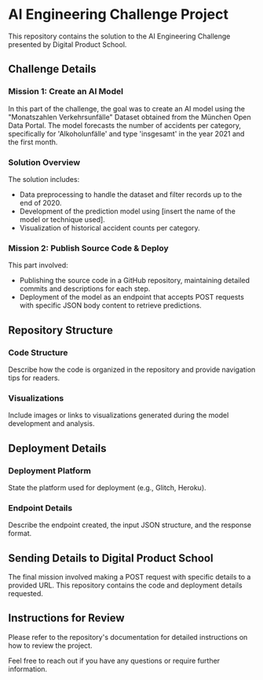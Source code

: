 # AI Engineering Challenge Project

This repository contains the solution to the AI Engineering Challenge presented by Digital Product School.

## Challenge Details

### Mission 1: Create an AI Model

In this part of the challenge, the goal was to create an AI model using the "Monatszahlen Verkehrsunfälle" Dataset obtained from the München Open Data Portal. The model forecasts the number of accidents per category, specifically for 'Alkoholunfälle' and type 'insgesamt' in the year 2021 and the first month.

### Solution Overview

The solution includes:
- Data preprocessing to handle the dataset and filter records up to the end of 2020.
- Development of the prediction model using [insert the name of the model or technique used].
- Visualization of historical accident counts per category.

### Mission 2: Publish Source Code & Deploy

This part involved:
- Publishing the source code in a GitHub repository, maintaining detailed commits and descriptions for each step.
- Deployment of the model as an endpoint that accepts POST requests with specific JSON body content to retrieve predictions.

## Repository Structure

### Code Structure

Describe how the code is organized in the repository and provide navigation tips for readers.

### Visualizations

Include images or links to visualizations generated during the model development and analysis.

## Deployment Details

### Deployment Platform

State the platform used for deployment (e.g., Glitch, Heroku).

### Endpoint Details

Describe the endpoint created, the input JSON structure, and the response format.

## Sending Details to Digital Product School

The final mission involved making a POST request with specific details to a provided URL. This repository contains the code and deployment details requested.

## Instructions for Review

Please refer to the repository's documentation for detailed instructions on how to review the project.

Feel free to reach out if you have any questions or require further information.


